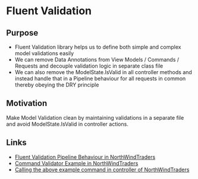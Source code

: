 # Fluent Validation
## Purpose
- Fluent Validation library helps us to define both simple and complex model validations easily
- We can remove Data Annotations from View Models / Commands / Requests and decouple validation logic in separate class file
- We can also remove the ModelState.IsValid in all controller methods and instead handle that in a Pipeline behaviour for all requests in common thereby obeying the DRY principle

## Motivation
Make Model Validation clean by maintaining validations in a separate file and avoid ModelState.IsValid in controller actions.



## Links
- [Fluent Validation Pipeline Behaviour in NorthWindTraders](https://github.com/jasontaylordev/NorthwindTraders/blob/master/Src/Application/Common/Behaviours/RequestValidationBehavior.cs)
- [Command Validator Example in NorthWindTraders](https://github.com/jasontaylordev/NorthwindTraders/blob/master/Src/Application/Customers/Commands/CreateCustomer/CreateCustomerCommandValidator.cs)
- [Calling the above example command in controller of NorthWindTraders](https://github.com/jasontaylordev/NorthwindTraders/blob/28e05758d93cb838c68b91d73d8c3f28ceafe42f/Src/WebUI/Controllers/CustomersController.cs#L37)
